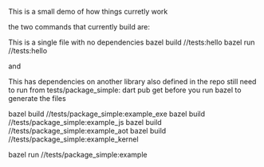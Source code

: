 This is a small demo of how things curretly work



the two commands that currently build are: 

This is a single file with no dependencies 
bazel build //tests:hello
bazel run //tests:hello

and 

This has dependencies on another library also defined in the repo
still need to run from tests/package_simple:
dart pub get
before you run bazel to generate the files


bazel build //tests/package_simple:example_exe
bazel build //tests/package_simple:example_js
bazel build //tests/package_simple:example_aot
bazel build //tests/package_simple:example_kernel



bazel run //tests/package_simple:example
